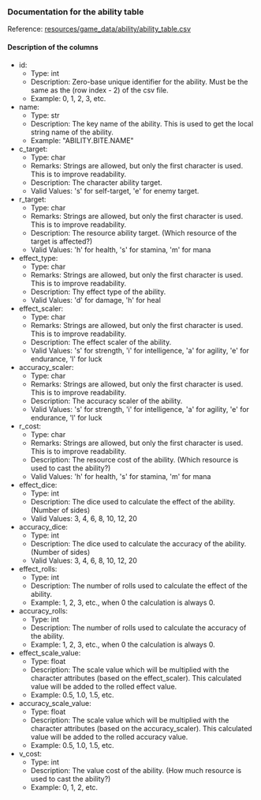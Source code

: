 ### Documentation for the ability table

Reference: [resources/game_data/ability/ability_table.csv](../game_data/ability/ability_table.csv)

#### Description of the columns

- id:
  - Type: int
  - Description: Zero-base unique identifier for the ability. Must be the same as the (row index - 2) of the csv file.
  - Example: 0, 1, 2, 3, etc.
- name:
  - Type: str
  - Description: The key name of the ability. This is used to get the local string name of the ability.
  - Example: "ABILITY.BITE.NAME"
- c_target:
  - Type: char
  - Remarks: Strings are allowed, but only the first character is used. This is to improve readability.
  - Description: The character ability target.
  - Valid Values: 's' for self-target, 'e' for enemy target.
- r_target:
  - Type: char
  - Remarks: Strings are allowed, but only the first character is used. This is to improve readability.
  - Description: The resource ability target. (Which resource of the target is affected?)
  - Valid Values: 'h' for health, 's' for stamina, 'm' for mana
- effect_type:
  - Type: char
  - Remarks: Strings are allowed, but only the first character is used. This is to improve readability.
  - Description: Thy effect type of the ability.
  - Valid Values: 'd' for damage, 'h' for heal
- effect_scaler:
  - Type: char
  - Remarks: Strings are allowed, but only the first character is used. This is to improve readability.
  - Description: The effect scaler of the ability.
  - Valid Values: 's' for strength, 'i' for intelligence, 'a' for agility, 'e' for endurance, 'l' for luck
- accuracy_scaler:
  - Type: char
  - Remarks: Strings are allowed, but only the first character is used. This is to improve readability.
  - Description: The accuracy scaler of the ability.
  - Valid Values: 's' for strength, 'i' for intelligence, 'a' for agility, 'e' for endurance, 'l' for luck
- r_cost:
  - Type: char
  - Remarks: Strings are allowed, but only the first character is used. This is to improve readability.
  - Description: The resource cost of the ability. (Which resource is used to cast the ability?)
  - Valid Values: 'h' for health, 's' for stamina, 'm' for mana
- effect_dice:
  - Type: int
  - Description: The dice used to calculate the effect of the ability. (Number of sides)
  - Valid Values: 3, 4, 6, 8, 10, 12, 20
- accuracy_dice:
  - Type: int
  - Description: The dice used to calculate the accuracy of the ability. (Number of sides)
  - Valid Values: 3, 4, 6, 8, 10, 12, 20
- effect_rolls:
  - Type: int
  - Description: The number of rolls used to calculate the effect of the ability.
  - Example: 1, 2, 3, etc., when 0 the calculation is always 0.
- accuracy_rolls:
  - Type: int
  - Description: The number of rolls used to calculate the accuracy of the ability.
  - Example: 1, 2, 3, etc., when 0 the calculation is always 0.
- effect_scale_value:
  - Type: float
  - Description: The scale value which will be multiplied with the character attributes (based on the effect_scaler).
  This calculated value will be added to the rolled effect value.
  - Example: 0.5, 1.0, 1.5, etc.
- accuracy_scale_value:
  - Type: float
  - Description: The scale value which will be multiplied with the character attributes (based on the accuracy_scaler).
  This calculated value will be added to the rolled accuracy value.
  - Example: 0.5, 1.0, 1.5, etc.
- v_cost:
  - Type: int
  - Description: The value cost of the ability. (How much resource is used to cast the ability?)
  - Example: 0, 1, 2, etc.
